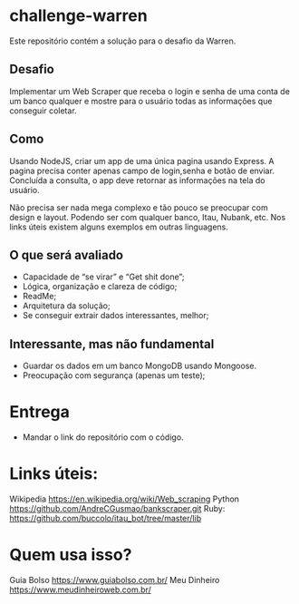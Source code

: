 # challenge-warren
Este repositório contém a solução para o desafio da Warren.

## Desafio

Implementar um Web Scraper que receba o login e senha de uma conta de um banco qualquer e mostre para o usuário todas as informações que conseguir coletar.

## Como

Usando NodeJS, criar um app de uma única pagina usando Express. A pagina precisa conter apenas campo de login,senha e botão de enviar. Concluída a consulta, o app deve retornar as informações na tela do usuário.

Não precisa ser nada mega complexo e tão pouco se preocupar com design e layout.
Podendo ser com qualquer banco, Itau, Nubank, etc. Nos links úteis existem alguns exemplos em outras linguagens.

## O que será avaliado

- Capacidade de “se virar” e “Get shit done”;
- Lógica, organização e clareza de código;
- ReadMe;
- Arquitetura da solução;
- Se conseguir extrair dados interessantes, melhor;

## Interessante, mas não fundamental

- Guardar os dados em um banco MongoDB usando Mongoose.
- Preocupação com segurança (apenas um teste);

# Entrega

- Mandar o link do repositório com o código.

# Links úteis:

Wikipedia
https://en.wikipedia.org/wiki/Web_scraping
Python
https://github.com/AndreCGusmao/bankscraper.git
Ruby:
https://github.com/buccolo/itau_bot/tree/master/lib

# Quem usa isso?
Guia Bolso
https://www.guiabolso.com.br/
Meu Dinheiro
https://www.meudinheiroweb.com.br/
